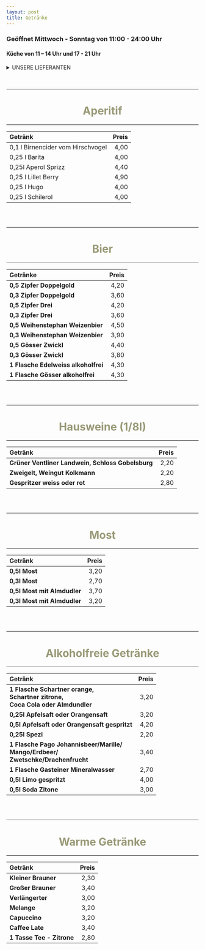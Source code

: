 ```yaml
---
layout: post
title: Getränke
---
```



###  Geöffnet  Mittwoch - Sonntag von 11:00 - 24:00 Uhr
####  Küche von 11 – 14 Uhr und 17 - 21 Uhr


<details>
<summary> UNSERE LIEFERANTEN</summary>

- **Schnaps** 
    + **[Reisetbauer](https://www.reisetbauer.at/)**, Axberg
    + **[Rohrhuber](https://rohrhuber.at/)**, Wilhering
    + Höhlhubmerhof, Rutzing
- **Most /Apfelsaft** **[Stockingerhof](http://www.stockingerhof.at/deutsch/index.php)**, Gunskirchen
 
  </details>
  <br>
  <br>
------
 # <center style="color:#999977">Aperitif</center>
------
Getränk | Preis
:--- | ---:
0,1 l Birnencider  vom Hirschvogel | 4,00
0,25 l Barita | 4,00
0,25l Aperol Sprizz | 4,40
0,25 l Lillet Berry | 4,90
0,25 l Hugo | 4,00
0,25 l Schilerol | 4,00

  <br><br>

------
 # <center style="color:#999977">Bier</center>
------
Getränke | Preis
:--- | ---:
**0,5 Zipfer Doppelgold** |  4,20
**0,3 Zipfer Doppelgold** |  3,60
**0,5 Zipfer Drei** | 4,20
**0,3 Zipfer Drei** | 3,60
**0,5 Weihenstephan Weizenbier** |  4,50
**0,3 Weihenstephan Weizenbier** |  3,90
**0,5 Gösser Zwickl** |  4,40
**0,3 Gösser Zwickl** |  3,80
**1 Flasche Edelweiss alkoholfrei** |  4,30
**1 Flasche Gösser alkoholfrei** |  4,30

  <br><br>

------
 # <center style="color:#999977">Hausweine (1/8l)</center>
------
Getränk | Preis
:--- | ---:
**Grüner Ventliner Landwein, Schloss Gobelsburg** | 2,20
**Zweigelt, Weingut Kolkmann** | 2,20
**Gespritzer weiss oder rot** | 2,80

  <br><br>


------
 # <center style="color:#999977">Most</center>
------
Getränk | Preis
:--- | ---:
**0,5l Most**  | 3,20
**0,3l Most**  | 2,70
**0,5l Most mit Almdudler**  | 3,70
**0,3l Most mit Almdudler** | 3,20

  <br>
  <br>

------
 # <center style="color:#999977">Alkoholfreie Getränke</center>
------
Getränk | Preis
:--- | ---:
**1 Flasche Schartner orange, <br>Schartner zitrone, <br>Coca Cola oder Almdundler**  | 3,20
**0,25l Apfelsaft oder Orangensaft** | 3,20
**0,5l Apfelsaft oder Orangensaft gespritzt**  | 4,20
**0,25l Spezi**  | 2,20
**1 Flasche Pago Johannisbeer/Marille/<br>Mango/Erdbeer/<br>Zwetschke/Drachenfrucht**  | 3,40
**1 Flasche Gasteiner Mineralwasser**  | 2,70
**0,5l Limo gespritzt**  | 4,00
**0,5l Soda Zitone**  | 3,00

  <br>
  <br>

------
 # <center style="color:#999977">Warme Getränke</center>
------
Getränk | Preis
:--- | ---:
**Kleiner Brauner** | 2,30
**Großer Brauner**  | 3,40
**Verlängerter**  | 3,00
**Melange**  | 3,20
**Capuccino**  | 3,20
**Caffee Late**  | 3,40
**1 Tasse Tee - Zitrone**  | 2,80


  <br>
  <br>


